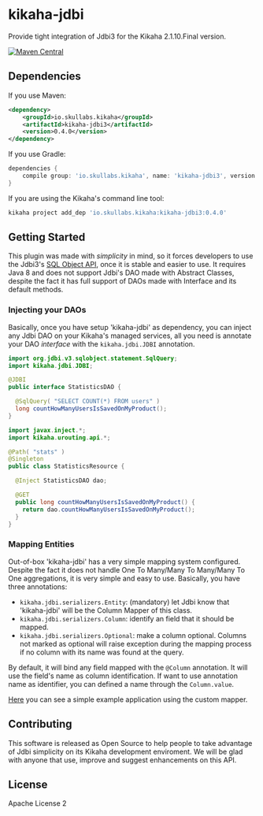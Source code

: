 # kikaha-jdbi
Provide tight integration of Jdbi3 for the Kikaha 2.1.10.Final version.

[![Maven Central](https://maven-badges.herokuapp.com/maven-central/io.skullabs.kikaha/kikaha-jdbi3/badge.svg)](https://maven-badges.herokuapp.com/maven-central/io.skullabs.kikaha/kikaha-jdbi3)

## Dependencies
If you use Maven:
```xml
<dependency>
    <groupId>io.skullabs.kikaha</groupId>
    <artifactId>kikaha-jdbi3</artifactId>
    <version>0.4.0</version>
</dependency>
```
If you use Gradle:
```gradle
dependencies {
    compile group: 'io.skullabs.kikaha', name: 'kikaha-jdbi3', version: '0.4.0'
}
```
If you are using the Kikaha's command line tool:
```bash
kikaha project add_dep 'io.skullabs.kikaha:kikaha-jdbi3:0.4.0'
```

## Getting Started
This plugin was made with _simplicity_ in mind, so it forces developers to use the Jdbi3's
[SQL Object API](http://jdbi.org/sql_object_overview/), once it is stable and easier to use.
It requires Java 8 and does not support Jdbi's DAO made with Abstract Classes, despite the fact
it has full support of DAOs made with Interface and its default methods.

### Injecting your DAOs
Basically, once you have setup 'kikaha-jdbi' as dependency, you can inject any Jdbi DAO
on your Kikaha's managed services, all you need is annotate your DAO _interface_ with the
```kikaha.jdbi.JDBI``` annotation.

```java
import org.jdbi.v3.sqlobject.statement.SqlQuery;
import kikaha.jdbi.JDBI;

@JDBI
public interface StatisticsDAO {

  @SqlQuery( "SELECT COUNT(*) FROM users" )
  long countHowManyUsersIsSavedOnMyProduct();
}

import javax.inject.*;
import kikaha.urouting.api.*;

@Path( "stats" )
@Singleton
public class StatisticsResource {

  @Inject StatisticsDAO dao;

  @GET
  public long countHowManyUsersIsSavedOnMyProduct() {
    return dao.countHowManyUsersIsSavedOnMyProduct();
  }
}
```

### Mapping Entities
Out-of-box 'kikaha-jdbi' has a very simple mapping system configured. Despite the fact it does not handle
One To Many/Many To Many/Many To One aggregations, it is very simple and easy to use. Basically, you have three annotations:
- ```kikaha.jdbi.serializers.Entity```: (mandatory) let Jdbi know that 'kikaha-jdbi' will be the Column Mapper of this class.
- ```kikaha.jdbi.serializers.Column```: identify an field that it should be mapped.
- ```kikaha.jdbi.serializers.Optional```: make a column optional. Columns not marked as optional will raise exception
during the mapping process if no column with its name was found at the query.

By default, it will bind any field mapped with the ```@Column``` annotation. It will use the field's name as column
identification. If want to use annotation name as identifier, you can defined a name through the ```Column.value```.

[Here](https://github.com/Skullabs/kikaha-jdbi-sample/blob/master/source/test/User.java) you can see a simple example application
using the custom mapper.

## Contributing
This software is released as Open Source to help people to take advantage of Jdbi simplicity on its Kikaha development
enviroment. We will be glad with anyone that use, improve and suggest enhancements on this API.

## License
Apache License 2

